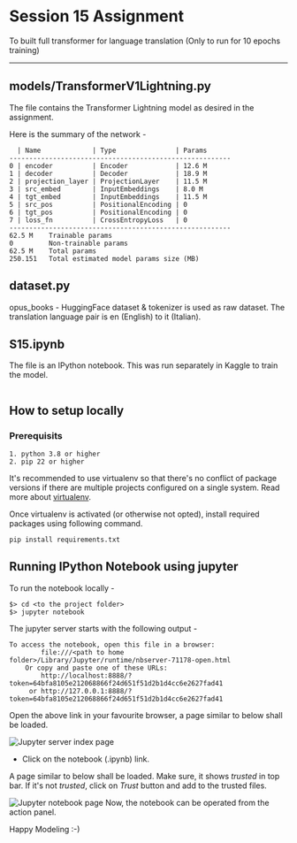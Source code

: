 # Session 15 Assignment
To built full transformer for language translation (Only to run for 10 epochs training)


------
## models/TransformerV1Lightning.py
The file contains the Transformer Lightning model as desired in the assignment. 

Here is the summary of the network -

```
  | Name             | Type               | Params
--------------------------------------------------------
0 | encoder          | Encoder            | 12.6 M
1 | decoder          | Decoder            | 18.9 M
2 | projection_layer | ProjectionLayer    | 11.5 M
3 | src_embed        | InputEmbeddings    | 8.0 M 
4 | tgt_embed        | InputEmbeddings    | 11.5 M
5 | src_pos          | PositionalEncoding | 0     
6 | tgt_pos          | PositionalEncoding | 0     
7 | loss_fn          | CrossEntropyLoss   | 0     
--------------------------------------------------------
62.5 M    Trainable params
0         Non-trainable params
62.5 M    Total params
250.151   Total estimated model params size (MB)
```

## dataset.py
opus_books - HuggingFace dataset & tokenizer is used as raw dataset. The translation language pair is en (English) to it (Italian).

## S15.ipynb
The file is an IPython notebook. This was run separately in Kaggle to train the model.


```

```

## How to setup locally
### Prerequisits
```
1. python 3.8 or higher
2. pip 22 or higher
```

It's recommended to use virtualenv so that there's no conflict of package versions if there are multiple projects configured on a single system. 
Read more about [virtualenv](https://virtualenv.pypa.io/en/latest/). 

Once virtualenv is activated (or otherwise not opted), install required packages using following command. 

```
pip install requirements.txt
```

## Running IPython Notebook using jupyter
To run the notebook locally -
```
$> cd <to the project folder>
$> jupyter notebook
```
The jupyter server starts with the following output -
```
To access the notebook, open this file in a browser:
        file:///<path to home folder>/Library/Jupyter/runtime/nbserver-71178-open.html
    Or copy and paste one of these URLs:
        http://localhost:8888/?token=64bfa8105e212068866f24d651f51d2b1d4cc6e2627fad41
     or http://127.0.0.1:8888/?token=64bfa8105e212068866f24d651f51d2b1d4cc6e2627fad41
```

Open the above link in your favourite browser, a page similar to below shall be loaded.

![Jupyter server index page](https://github.com/piygr/s5erav1/assets/135162847/40087757-4c99-4b98-8abd-5c4ce95eda38)

- Click on the notebook (.ipynb) link.

A page similar to below shall be loaded. Make sure, it shows *trusted* in top bar. 
If it's not _trusted_, click on *Trust* button and add to the trusted files.

![Jupyter notebook page](https://github.com/piygr/s5erav1/assets/135162847/7858da8f-e07e-47cd-9aa9-19c8c569def1)
Now, the notebook can be operated from the action panel.

Happy Modeling :-) 
 
